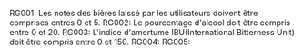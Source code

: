 RG001: Les notes des bières laissé par les utilisateurs doivent être comprises entres 0 et 5.
RG002: Le pourcentage d'alcool doit être compris entre 0 et 20.
RG003: L'indice d'amertume IBU(International Bitterness Unit) doit être compris entre 0 et 150.
RG004:
RG005: